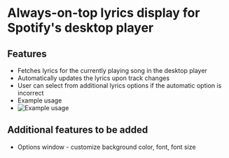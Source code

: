 # Always-on-top lyrics display for Spotify's desktop player
## Features
* Fetches lyrics for the currently playing song in the desktop player
* Automatically updates the lyrics upon track changes
* User can select from additional lyrics options if the automatic option is incorrect
* Example usage
* ![Example usage](https://github.com/xsaardo/Spotify-Lyrics-Overlay/blob/genius/Screenshot%202016-12-23%2000.50.05.png)

## Additional features to be added
* Options window - customize background color, font, font size
